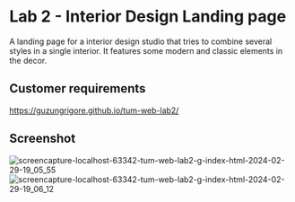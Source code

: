 # Lab 2 - Interior Design Landing page
A landing page for a interior design studio that tries to combine several styles in a single interior. It features some modern and classic elements in the decor.

## Customer requirements
https://guzungrigore.github.io/tum-web-lab2/

## Screenshot
![screencapture-localhost-63342-tum-web-lab2-g-index-html-2024-02-29-19_05_55](https://github.com/guzungrigore/tum-web-lab2/assets/113361340/dc7fa6a9-73df-4716-9b29-8de847674735)
![screencapture-localhost-63342-tum-web-lab2-g-index-html-2024-02-29-19_06_12](https://github.com/guzungrigore/tum-web-lab2/assets/113361340/9230dfeb-5675-4771-841c-6e1e6c3ab417)
